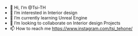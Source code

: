 - 👋 Hi, I’m @Tsi-TH
- 👀 I’m interested in Interior design 
- 🌱 I’m currently learning Unreal Engine 
- 💞️ I’m looking to collaborate on Interior design Projects
- 📫 How to reach me https://www.instagram.com/tsi_tehone/ 

<!---
Tsi-TH/Tsi-TH is a ✨ particular ✨ repository because its `README.md` (this file) appears on your GitHub profile.
You can click the Preview link to take a look at your changes.
--->
